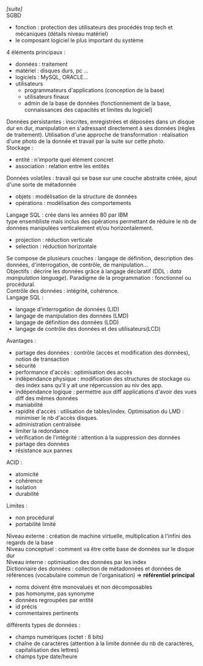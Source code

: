 *[suite]*  
SGBD
* fonction : protection des utilisateurs des procédés trop tech et mécaniques (détails niveau matériel)
* le composant logiciel le plus important du système

4 éléments principaux :
* données : traitement
* matériel : disques durs, pc ...
* logiciels : MySQL, ORACLE...
* utilisateurs
  * programmateurs d'applications (conception de la base)
  * utilisateurs finaux
  * admin de la base de données (fonctionnement de la base, connaissances des capacités et limites du logiciel)

Données persistantes : inscrites, enregistrées et déposées dans un disque dur en dur, manipulation en s'adressant directement à ses données (règles de traitement). Utilisation d'une approche de transformation : réalisation d'une photo de la donnée et travail par la suite sur cette photo.  
Stockage :
* entité : n'importe quel élément concret
* association : relation entre les entités  

Données volatiles : travail qui se base sur une couche abstraite créée, ajout d'une sorte de métadonnée
* objets : modélisation de la structure de données
* opérations : modélisation des comportements

Langage SQL : crée dans les années 80 par IBM  
type ensembliste mais inclus des opérations permettant de réduire le nb de données manipulées verticalement et/ou horizontalement.  
* projection : réduction verticale
* selection : réduction horizontale  

Se compose de plusieurs couches : langage de définition, description des données, d'interrogation, de contrôle, de manipulation...  
Objectifs : décrire les données grâce à langage déclaratif (DDL : *data manipulation language*). Paradigme de la programmation : fonctionnel ou procédural.  
Contrôle des données : intégrité, cohérence.  
Langage SQL :
* langage d'interrogation de données (LID)
* langage de manipulation des données (LMD)
* langage de définition des données (LDD)
* langage de contrôle des données et des utilisateurs(LCD)

Avantages :
* partage des données : contrôle (accès et modification des données), notion de transaction  
* sécurité
* performance d'accès : optimisation des accès
* indépendance physique : modification des structures de stockage ou des index sans qu'il y ait une répercussion au niv des app.
* indépendance logique : permettre aux diff applications d'avoir des vues diff des mêmes données  
* maniabilité
* rapidité d'accès : utilisation de tables/index. Optimisation du LMD : minimiser le nb d'accès disques.  
* administration centralisée
* limiter la redondance
* vérification de l'intégrité : attention à la suppression des données
* partage des données
* résistance aux pannes  

ACID :
* atomicité
* cohérence
* isolation
* durabilité

Limites :
* non procédural
* portabilité limité

Niveau externe : création de machine virtuelle, multiplication à l'infini des regards de la base  
Niveau conceptuel : comment va être cette base de données sur le disque dur  
Niveau interne : optimisation des données par les index  
Dictionnaire des données : collection de métadonnées et données de références (vocabulaire commun de l'organisation) => **référentiel principal**
* noms doivent être monovalués et non décomposables
* pas homonyme, pas synonyme
* données regroupées par entité
* id précis
* commentaires pertinents

différents types de données :
* champs numériques (octet : 8 bits)
* chaîne de caractères (attention à la limite donnée du nb de caractères, capitalisation des lettres)
* champs type date/heure

